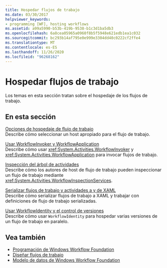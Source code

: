 ```yaml
---
title: Hospedar flujos de trabajo
ms.date: 03/30/2017
helpviewer_keywords:
- programming [WF], hosting workflows
ms.assetid: a99a5990-b53b-419b-9538-b1c3d1ba5db3
ms.openlocfilehash: 6a8cea05965a0960f8b5f5948e621edb1ea1c032
ms.sourcegitcommit: bc293b14af795e0e999e3304dd40c0222cf2ffe4
ms.translationtype: MT
ms.contentlocale: es-ES
ms.lasthandoff: 11/26/2020
ms.locfileid: "96268162"
---
```

# <a name="hosting-workflows"></a>Hospedar flujos de trabajo

Los temas en esta sección tratan sobre el hospedaje de los flujos de trabajo.  
  
## <a name="in-this-section"></a>En esta sección  

 [Opciones de hospedaje de flujo de trabajo](workflow-hosting-options.md)  
 Describe cómo seleccionar un host apropiado para el flujo de trabajo.  
  
 [Usar WorkflowInvoker y WorkflowApplication](using-workflowinvoker-and-workflowapplication.md)  
 Describe cómo usar <xref:System.Activities.WorkflowInvoker> y <xref:System.Activities.WorkflowApplication> para invocar flujos de trabajo.  
  
 [Inspección del árbol de actividades](activity-tree-inspection.md)  
 Describe cómo los autores de host de flujo de trabajo pueden inspeccionar un flujo de trabajo mediante <xref:System.Activities.WorkflowInspectionServices>.  
  
 [Serializar flujos de trabajo y actividades a y de XAML](serializing-workflows-and-activities-to-and-from-xaml.md)  
 Describe cómo serializar flujos de trabajo a XAML y trabajar con definiciones de flujo de trabajo serializadas.  
  
 [Usar WorkflowIdentity y el control de versiones](using-workflowidentity-and-versioning.md)  
 Describe cómo usar `WorkflowIdentity` para hospedar varias versiones de un flujo de trabajo en paralelo.  
  
## <a name="see-also"></a>Vea también

- [Programación de Windows Workflow Foundation](programming.md)
- [Diseñar flujos de trabajo](designing-workflows.md)
- [Modelo de datos de Windows Workflow Foundation](data-model.md)
